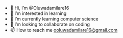 - 👋 Hi, I’m @Oluwadamilare16
- 👀 I’m interested in learning
- 🌱 I’m currently learning computer science
- 💞️ I’m looking to collaborate on coding
- 📫 How to reach me ooluwadamilare16@gmail.com

<!---
Oluwadamilare16/Oluwadamilare16 is a ✨ special ✨ repository because its `README.md` (this file) appears on your GitHub profile.
You can click the Preview link to take a look at your changes.
--->

